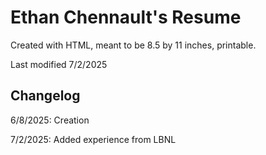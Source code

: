 # Ethan Chennault's Resume

Created with HTML, meant to be 8.5 by 11 inches, printable.

Last modified 7/2/2025

## Changelog

6/8/2025: Creation

7/2/2025: Added experience from LBNL
